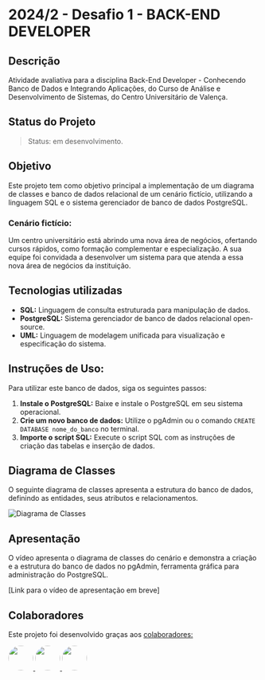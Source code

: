 # 2024/2 - Desafio 1 - BACK-END DEVELOPER

## Descrição

Atividade avaliativa para a disciplina Back-End Developer - Conhecendo Banco de Dados e Integrando Aplicações, do Curso de Análise e Desenvolvimento de Sistemas, do Centro Universitário de Valença.

## Status do Projeto

> Status: em desenvolvimento.

## Objetivo

Este projeto tem como objetivo principal a implementação de um diagrama de classes e banco de dados relacional de um cenário fictício, utilizando a linguagem SQL e o sistema gerenciador de banco de dados PostgreSQL. 

### Cenário fictício:

Um centro universitário está abrindo uma nova área de negócios, ofertando cursos rápidos, como formação complementar e especialização. A sua equipe foi convidada a desenvolver um sistema para que atenda a essa nova área de negócios da instituição.

## Tecnologias utilizadas

* **SQL:** Linguagem de consulta estruturada para manipulação de dados.
* **PostgreSQL:** Sistema gerenciador de banco de dados relacional open-source.
* **UML:** Linguagem de modelagem unificada para visualização e especificação do sistema.

## Instruções de Uso:

Para utilizar este banco de dados, siga os seguintes passos:

1. **Instale o PostgreSQL:** Baixe e instale o PostgreSQL em seu sistema operacional.
2. **Crie um novo banco de dados:** Utilize o pgAdmin ou o comando `CREATE DATABASE nome_do_banco` no terminal.
3. **Importe o script SQL:** Execute o script SQL com as instruções de criação das tabelas e inserção de dados.

## Diagrama de Classes

O seguinte diagrama de classes apresenta a estrutura do banco de dados, definindo as entidades, seus atributos e relacionamentos.

![Diagrama de Classes](diagramaClasse)

## Apresentação

O vídeo apresenta o diagrama de classes do cenário e demonstra a criação e a estrutura do banco de dados no pgAdmin, ferramenta gráfica para administração do PostgreSQL.

[Link para o vídeo de apresentação em breve]
<!-- [![Watch the video](https://img.youtube.com/vi/WKR7pHkXfps/hqdefault.jpg)]( https://youtu.be/WKR7pHkXfps) -->

## Colaboradores

Este projeto foi desenvolvido graças aos
<a href="https://github.com/laisbrme/BookConnect/graphs/contributors"> colaboradores:</a>

<a href="https://github.com/laisbrme"><img src="https://avatars.githubusercontent.com/u/52614305?s=64&v=4" height="50" style="border-radius: 50px;" /> </a>
<a href="https://github.com/RhaisaJusto"><img src="https://avatars.githubusercontent.com/u/163946245?s=64&v=4" height="50" style="border-radius: 50px;" /> </a>
<a href="https://github.com/laisbrme"><img src="https://avatars.githubusercontent.com/u/163802559?s=64&v=4" height="50" style="border-radius: 50px;" /> </a>
